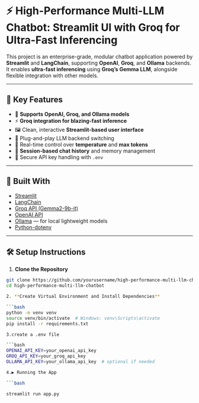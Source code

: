 # ⚡ High-Performance Multi-LLM Chatbot: Streamlit UI with Groq for Ultra-Fast Inferencing

This project is an enterprise-grade, modular chatbot application powered by **Streamlit** and **LangChain**, supporting **OpenAI**, **Groq**, and **Ollama** backends. It enables **ultra-fast inferencing** using **Groq’s Gemma LLM**, alongside flexible integration with other models.

---

## 🚀 Key Features

- 🧠 **Supports OpenAI, Groq, and Ollama models**
- ⚡ **Groq integration for blazing-fast inference**
- 🖼️ Clean, interactive **Streamlit-based user interface**
- 🧩 Plug-and-play LLM backend switching
- 🔧 Real-time control over **temperature** and **max tokens**
- 📜 **Session-based chat history** and memory management
- 🔐 Secure API key handling with `.env`

---

## 🧱 Built With

- [Streamlit](https://streamlit.io/)
- [LangChain](https://www.langchain.com/)
- [Groq API (Gemma2-9b-it)](https://console.groq.com/)
- [OpenAI API](https://platform.openai.com/)
- [Ollama](https://ollama.com/) — for local lightweight models
- [Python-dotenv](https://pypi.org/project/python-dotenv/)

---

## 🛠️ Setup Instructions

1. **Clone the Repository**

```bash
git clone https://github.com/yourusername/high-performance-multi-llm-chatbot.git
cd high-performance-multi-llm-chatbot

2. **Create Virtual Environment and Install Dependencies**

```bash
python -m venv venv
source venv/bin/activate  # Windows: venv\Scripts\activate
pip install -r requirements.txt

3.create a .env file

```bash
OPENAI_API_KEY=your_openai_api_key
GROQ_API_KEY=your_groq_api_key
OLLAMA_API_KEY=your_ollama_api_key  # optional if needed

4.▶️ Running the App

```bash

streamlit run app.py






